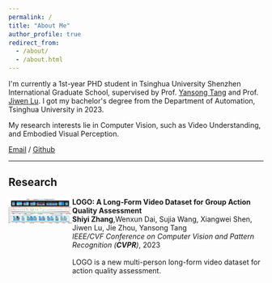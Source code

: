 ```yaml
---
permalink: /
title: "About Me"
author_profile: true
redirect_from: 
  - /about/
  - /about.html
---
```


I'm currently a 1st-year PHD student in Tsinghua University Shenzhen International Graduate School, supervised by Prof. [Yansong Tang](https://andytang15.github.io/) and Prof. [Jiwen Lu](http://ivg.au.tsinghua.edu.cn/Jiwen_Lu/biography.html). I got my bachelor's degree from the Department of Automation, Tsinghua University in 2023.

My research interests lie in Computer Vision, such as Video Understanding, and Embodied Visual Perception.

[Email](mailto:sy-zhang23@mails.tsinghua.edu.cn) / [Github](https://github.com/shiyi-zh0408)

---
Research
---
<!--Paper 1-->
<div class="row">   
    <div class="column" style="float:left;width:25%"> 
     	  <img src="../images/logo.png">
    </div>
    <div class="column" style="float:left;width:75%">    
        <b>LOGO: A Long-Form Video Dataset for Group Action Quality Assessment</b><br>
        <b>Shiyi Zhang</b>,Wenxun Dai, Sujia Wang, Xiangwei Shen, Jiwen Lu, Jie Zhou, Yansong Tang<br>
         <i>IEEE/CVF Conference on Computer Vision and Pattern Recognition (<b>CVPR</b>)</i>, 2023<br>
        <br>
        LOGO is a new multi-person long-form video dataset for action quality assessment.
    </div> 
</div>

